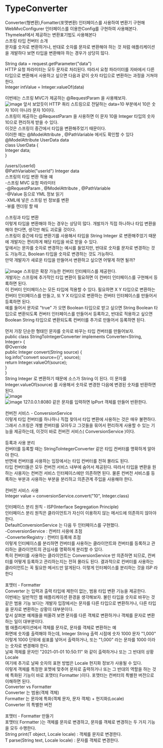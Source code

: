 # TypeConverter
Converter(형변환),Fomatter(포맷변환) 인터페이스를 사용하여 변환기 구현해 WebMvcConfigurer 인터페이스를 이용한Config를 구현하여 사용해본다. Thymeleaf에서 제공하는 변환표기법도 사용해본다
<br/>
스프링 타입 컨버터 소개<br/>
문자를 숫자로 변환하거나, 반대로 숫자를 문자로 변환해야 하는 것 처럼 애플리케이션을 개발하다 보면
타입을 변환해야 하는 경우가 상당히 많다.<br/>
<br/>
String data = request.getParameter("data")<br/>
HTTP 요청 파라미터는 모두 문자로 처리된다. 따라서 요청 파라미터를 자바에서 다른 타입으로 변환해서
사용하고 싶으면 다음과 같이 숫자 타입으로 변환하는 과정을 거쳐야 한다.<br/>
Integer intValue = Integer.valueOf(data)<br/>
<br/>
이번에는 스프링 MVC가 제공하는 @RequestParam 을 사용해보자.<br/>
![image](https://user-images.githubusercontent.com/69129562/206471999-0f566ea8-8ff2-44ea-94a2-af56107c2e69.png)
앞서 보았듯이 HTTP 쿼리 스트링으로 전달하는 data=10 부분에서 10은 숫자 10이 아니라 문자 10이다.<br/>
스프링이 제공하는 @RequestParam 을 사용하면 이 문자 10을 Integer 타입의 숫자 10으로 편리하게
받을 수 있다.<br/>
이것은 스프링이 중간에서 타입을 변환해주었기 때문이다.<br/>
이러한 예는 @ModelAttribute , @PathVariable 에서도 확인할 수 있다<br/>
@ModelAttribute UserData data<br/>
class UserData {<br/>
 Integer data;<br/>
}<br/>
<br/>
/users/{userId}<br/>
@PathVariable("userId") Integer data<br/>
스프링의 타입 변환 적용 예<br/>
-스프링 MVC 요청 파라미터<br/>
-@RequestParam , @ModelAttribute , @PathVariable<br/>
-@Value 등으로 YML 정보 읽기<br/>
-XML에 넣은 스프링 빈 정보를 변환<br/>
-뷰를 렌더링 할 때<br/>
<br/>
스프링과 타입 변환<br/>
이렇게 타입을 변환해야 하는 경우는 상당히 많다. 개발자가 직접 하나하나 타입 변환을 해야 한다면, 생각만
해도 괴로울 것이다.<br/>
스프링이 중간에 타입 변환기를 사용해서 타입을 String Integer 로 변환해주었기 때문에 개발자는
편리하게 해당 타입을 바로 받을 수 있다.<br/> 앞에서는 문자를 숫자로 변경하는 예시를 들었지만, 반대로 숫자를
문자로 변경하는 것도 가능하고, Boolean 타입을 숫자로 변경하는 것도 가능하다.<br/> 만약 개발자가 새로운
타입을 만들어서 변환하고 싶으면 어떻게 하면 될까?<br/>
<br/>
![image](https://user-images.githubusercontent.com/69129562/206473137-ca0e629c-3725-4228-bdfb-c89a1853d87a.png)
스프링은 확장 가능한 컨버터 인터페이스를 제공한다.<br/>
개발자는 스프링에 추가적인 타입 변환이 필요하면 이 컨버터 인터페이스를 구현해서 등록하면 된다.<br/>
이 컨버터 인터페이스는 모든 타입에 적용할 수 있다. 필요하면 X Y 타입으로 변환하는 컨버터
인터페이스를 만들고, 또 Y X 타입으로 변환하는 컨버터 인터페이스를 만들어서 등록하면 된다.<br/>
예를 들어서 문자로 "true" 가 오면 Boolean 타입으로 받고 싶으면 String Boolean 타입으로
변환되도록 컨버터 인터페이스를 만들어서 등록하고, 반대로 적용하고 싶으면 Boolean String
타입으로 변환되도록 컨버터를 추가로 만들어서 등록하면 된다.<br/>
<br/>
먼저 가장 단순한 형태인 문자를 숫자로 바꾸는 타입 컨버터를 만들어보자.<br/>
public class StringToIntegerConverter implements Converter<String, Integer> {<br/>
 @Override<br/>
 public Integer convert(String source) {<br/>
 log.info("convert source={}", source);<br/>
 return Integer.valueOf(source);<br/>
 }<br/>
}<br/>
String Integer 로 변환하기 때문에 소스가 String 이 된다. 이 문자를
Integer.valueOf(source) 를 사용해서 숫자로 변경한 다음에 변경된 숫자를 반환하면 된다.<br/>
![image](https://user-images.githubusercontent.com/69129562/206473137-ca0e629c-3725-4228-bdfb-c89a1853d87a.png)
<br/>
![image](https://user-images.githubusercontent.com/69129562/206475235-5a1c9550-8a46-4541-baf1-c3b72e14349b.png)
127.0.0.1:8080 같은 문자를 입력하면 IpPort 객체를 만들어 반환한다.<br/>
<br/>
컨버전 서비스 - ConversionService<br/>
이렇게 타입 컨버터를 하나하나 직접 찾아서 타입 변환에 사용하는 것은 매우 불편하다. 그래서 스프링은
개별 컨버터를 모아두고 그것들을 묶어서 편리하게 사용할 수 있는 기능을 제공하는데, 이것이 바로 컨버전
서비스( ConversionService )이다.<br/>
<br/>
등록과 사용 분리<br/>
컨버터를 등록할 때는 StringToIntegerConverter 같은 타입 컨버터를 명확하게 알아야 한다.<br/> 반면에
컨버터를 사용하는 입장에서는 타입 컨버터를 전혀 몰라도 된다.<br/> 타입 컨버터들은 모두 컨버전 서비스
내부에 숨어서 제공된다. 따라서 타입을 변환을 원하는 사용자는 컨버전 서비스 인터페이스에만 의존하면
된다. 물론 컨버전 서비스를 등록하는 부분과 사용하는 부분을 분리하고 의존관계 주입을 사용해야 한다.<br/>
<br/>
컨버전 서비스 사용<br/>
Integer value = conversionService.convert("10", Integer.class)<br/>
<br/>
인터페이스 분리 원칙 - ISP(Interface Segregation Principle)<br/>
인터페이스 분리 원칙은 클라이언트가 자신이 이용하지 않는 메서드에 의존하지 않아야 한다.<br/>
DefaultConversionService 는 다음 두 인터페이스를 구현했다.<br/>
  -ConversionService : 컨버터 사용에 초점<br/>
  -ConverterRegistry : 컨버터 등록에 초점<br/>
이렇게 인터페이스를 분리하면 컨버터를 사용하는 클라이언트와 컨버터를 등록하고 관리하는 클라이언트의
관심사를 명확하게 분리할 수 있다.<br/> 특히 컨버터를 사용하는 클라이언트는 ConversionService 만
의존하면 되므로, 컨버터를 어떻게 등록하고 관리하는지는 전혀 몰라도 된다. 결과적으로 컨버터를
사용하는 클라이언트는 꼭 필요한 메서드만 알게된다. 이렇게 인터페이스를 분리하는 것을 ISP 라 한다<br/>
<br/>
포맷터 - Formatter<br/>
Converter 는 입력과 출력 타입에 제한이 없는, 범용 타입 변환 기능을 제공한다.<br/>
이번에는 일반적인 웹 애플리케이션 환경을 생각해보자. 불린 타입을 숫자로 바꾸는 것 같은 범용 기능
보다는 개발자 입장에서는
문자를 다른 타입으로 변환하거나, 다른 타입을 문자로 변환하는 상황이 대부분이다.<br/>
앞서 살펴본 예제들을 떠올려 보면 문자를 다른 객체로 변환하거나 객체를 문자로 변환하는 일이
대부분이다.<br/>
웹 애플리케이션에서 객체를 문자로, 문자를 객체로 변환하는 예<br/>
화면에 숫자를 출력해야 하는데, Integer String 출력 시점에 숫자 1000 문자 "1,000" 이렇게
1000 단위에 쉼표를 넣어서 출력하거나, 또는 "1,000" 라는 문자를 1000 이라는 숫자로 변경해야 한다.<br/>
날짜 객체를 문자인 "2021-01-01 10:50:11" 와 같이 출력하거나 또는 그 반대의 상황<br/>
Locale<br/>
여기에 추가로 날짜 숫자의 표현 방법은 Locale 현지화 정보가 사용될 수 있다.<br/>
이렇게 객체를 특정한 포멧에 맞추어 문자로 출력하거나 또는 그 반대의 역할을 하는 것에 특화된 기능이
바로 포맷터( Formatter )이다. 포맷터는 컨버터의 특별한 버전으로 이해하면 된다.<br/>
Converter vs Formatter<br/>
Converter 는 범용(객체 객체)<br/>
Formatter 는 문자에 특화(객체 문자, 문자 객체) + 현지화(Locale)<br/>
Converter 의 특별한 버전<br/>
<br/>
포맷터 - Formatter 만들기<br/>
포맷터( Formatter )는 객체를 문자로 변경하고, 문자를 객체로 변경하는 두 가지 기능을 모두 수행한다.<br/>
String print(T object, Locale locale) : 객체를 문자로 변경한다.<br/>
T parse(String text, Locale locale) : 문자를 객체로 변경한다.<br/>
<br/>
